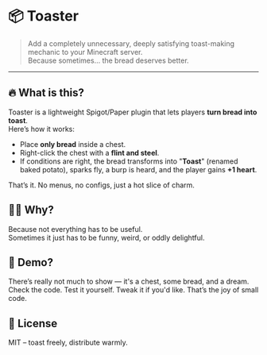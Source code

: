 # 📦 Toaster

> Add a completely unnecessary, deeply satisfying toast-making mechanic to your Minecraft server.  
> Because sometimes… the bread deserves better.

---

## 🔥 What is this?

Toaster is a lightweight Spigot/Paper plugin that lets players **turn bread into toast**.  
Here’s how it works:

- Place **only bread** inside a chest.
- Right-click the chest with a **flint and steel**.
- If conditions are right, the bread transforms into "**Toast**" (renamed baked potato), sparks fly, a burp is heard, and the player gains **+1 heart**.

That’s it. No menus, no configs, just a hot slice of charm.

## 👨‍🍳 Why?

Because not everything has to be useful.  
Sometimes it just has to be funny, weird, or oddly delightful.

## 👀 Demo?

There’s really not much to show — it's a chest, some bread, and a dream.  
Check the code. Test it yourself. Tweak it if you'd like. That’s the joy of small code.

## 🧾 License

MIT – toast freely, distribute warmly.
